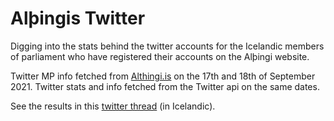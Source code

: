 # Alþingis Twitter

Digging into the stats behind the twitter accounts for the Icelandic members of parliament who have registered their accounts on the Alþingi website. 

Twitter MP info fetched from [Althingi.is](https://www.althingi.is/thingmenn/althingismenn/) on the 17th and 18th of September 2021. Twitter stats and info fetched from the Twitter api on the same dates.

See the results in this [twitter thread](https://twitter.com/karltryggvason/status/1440034834278060034) (in Icelandic).
